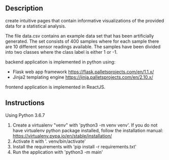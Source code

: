 Description
----------------
create intuitive pages that contain informative visualizations of the provided data for a statistical analysis.

The file data.csv contains an example data set that has been artificially generated. 
The set consists of 400 samples where for each sample there are 10
different sensor readings available. The samples have been divided into two
classes where the class label is either 1 or -1.

backend application is implemented in python using:
 - Flask web app framework https://flask.palletsprojects.com/en/1.1.x/
 - Jinja2 templating engine https://jinja.palletsprojects.com/en/2.10.x/
 
 frontend application is implemented in ReactJS.

Instructions
------------
Using Python 3.6.7
1. Create a virtualenv "venv" with 'python3 -m venv venv'. If you do not have
    virtualenv python package installed, follow the installation manual:
    https://virtualenv.pypa.io/en/stable/installation/
2. Activate it with '. venv/bin/activate'
3. Install the requirements with 'pip install -r requirements.txt'
4. Run the application with 'python3 -m main'

